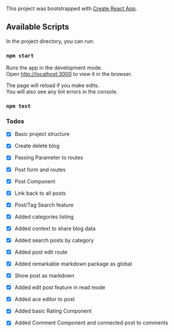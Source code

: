 This project was bootstrapped with [Create React App](https://github.com/facebook/create-react-app).

## Available Scripts

In the project directory, you can run:

### `npm start`

Runs the app in the development mode.<br>
Open [http://localhost:3000](http://localhost:3000) to view it in the browser.

The page will reload if you make edits.<br>
You will also see any lint errors in the console.

### `npm test`


### Todos

- [x] Basic project structure
- [x] Create delete blog
- [x] Passing Parameter to routes
- [x] Post form and routes
- [x] Post Component
- [x] Link back to all posts
- [x] Post/Tag Search feature
- [x] Added categories listing
- [x] Added context to share blog data
- [x] Added search posts by category
- [x] Added post edit route
- [x] Added remarkable markdown package as global
- [x] Show post as markdown
- [x] Added edit post feature in read mode
- [x] Added ace editor to post
- [x] Added basic Rating Component
- [x] Added Comment Component and connected post to comments



